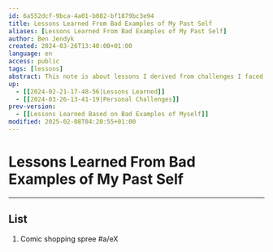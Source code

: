 ```yaml
---
id: 6a552dcf-9bca-4a01-b082-bf1879bc3e94
title: Lessons Learned From Bad Examples of My Past Self
aliases: [Lessons Learned From Bad Examples of My Past Self]
author: Ben Jendyk
created: 2024-03-26T13:40:00+01:00
language: en
access: public
tags: [lessons]
abstract: This note is about lessons I derived from challenges I faced in the past.
up:
  - [[2024-02-21-17-48-56|Lessons Learned]]
  - [[2024-03-26-13-41-19|Personal Challenges]]
prev-version:
  - [[Lessons Learned Based on Bad Examples of Myself]]
modified: 2025-02-08T04:20:55+01:00
---
```


# Lessons Learned From Bad Examples of My Past Self

---

## List

1. Comic shopping spree #a/eX
